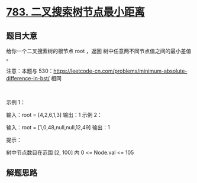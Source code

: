 # [783. 二叉搜索树节点最小距离](https://leetcode-cn.com/problems/minimum-distance-between-bst-nodes/)


## 题目大意
给你一个二叉搜索树的根节点 root ，返回 树中任意两不同节点值之间的最小差值 。

注意：本题与 530：https://leetcode-cn.com/problems/minimum-absolute-difference-in-bst/ 相同

 

示例 1：


输入：root = [4,2,6,1,3]
输出：1
示例 2：


输入：root = [1,0,48,null,null,12,49]
输出：1
 

提示：

树中节点数目在范围 [2, 100] 内
0 <= Node.val <= 105

## 解题思路
